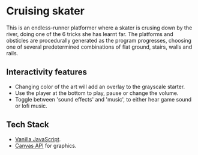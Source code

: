 # Cruising skater
This is an endless-runner platformer where a skater is crusing down by the river, doing one of the 6 tricks she has learnt far.
The platforms and obsticles are procedurally generated as the program progresses, choosing one of several predetermined combinations of flat ground, stairs, walls and rails. 

## Interactivity features
- Changing color of the art will add an overlay to the grayscale starter. 
- Use the player at the bottom to play, pause or change the volume.
- Toggle between 'sound effects' and 'music', to either hear game sound or lofi music.

## Tech Stack

- [Vanilla JavaScript](https://developer.mozilla.org/en-US/docs/Web/JavaScript).
- [Canvas API](https://developer.mozilla.org/en-US/docs/Web/API/Canvas_API) for graphics.



